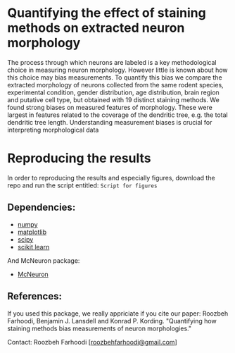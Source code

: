 # Quantifying the effect of staining methods on extracted neuron morphology

The process through which neurons are labeled is a key methodological choice in measuring neuron morphology. However little is known about how this choice may bias measurements. To quantify this bias we compare the extracted morphology of neurons collected from the same rodent species, experimental condition, gender distribution, age distribution, brain region and putative cell type, but obtained with 19 distinct staining methods. We found strong biases on measured features of morphology. These were largest in features related to the coverage of the dendritic tree, e.g. the total dendritic tree length. Understanding measurement biases is crucial for interpreting morphological data

# Reproducing the results
In order to reproducing the results and especially figures, download the repo and run the script entitled:
`Script for figures`

## Dependencies:

- [numpy](http://www.numpy.org/)
- [matplotlib](http://matplotlib.org/)
- [scipy](https://www.scipy.org/)
- [scikit learn](https://scikit-learn.org/stable/)

And McNeuron package:
- [McNeuron](https://github.com/BonsaiNet/McNeuron)

## References:
If you used this package, we really appriciate if you cite our paper:
Roozbeh Farhoodi, Benjamin J. Lansdell and Konrad P. Kording. "Quantifying how staining methods bias measurements of neuron morphologies." 

Contact: Roozbeh Farhoodi [roozbehfarhoodi@gmail.com]
